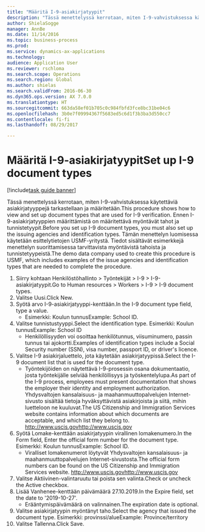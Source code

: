 ```yaml
--- 
title: "Määritä I-9-asiakirjatyypit"
description: "Tässä menettelyssä kerrotaan, miten I-9-vahvistuksessa käytettäviä asiakirjatyyppejä tarkastellaan ja määritetään."
author: ShielaSogge
manager: AnnBe
ms.date: 11/14/2016
ms.topic: business-process
ms.prod: 
ms.service: dynamics-ax-applications
ms.technology: 
audience: Application User
ms.reviewer: rschloma
ms.search.scope: Operations
ms.search.region: Global
ms.author: shielas
ms.search.validFrom: 2016-06-30
ms.dyn365.ops.version: AX 7.0.0
ms.translationtype: HT
ms.sourcegitcommit: 663da58ef01b705c0c984fbfd3fce8bc31be04c6
ms.openlocfilehash: 3b0e7f09994367f5683ed5c6d1f3b3ba3d550cc7
ms.contentlocale: fi-fi
ms.lasthandoff: 08/29/2017

---
```

# <a name="set-up-i-9-document-types"></a><span data-ttu-id="cdbbf-103">Määritä I-9-asiakirjatyypit</span><span class="sxs-lookup"><span data-stu-id="cdbbf-103">Set up I-9 document types</span></span>

[!include[task guide banner](../../../includes/task-guide-banner.md)]

<span data-ttu-id="cdbbf-104">Tässä menettelyssä kerrotaan, miten I-9-vahvistuksessa käytettäviä asiakirjatyyppejä tarkastellaan ja määritetään.</span><span class="sxs-lookup"><span data-stu-id="cdbbf-104">This procedure shows how to view and set up document types that are used for I-9 verification.</span></span> <span data-ttu-id="cdbbf-105">Ennen I-9-asiakirjatyyppien määrittämistä on määritettävä myöntävät tahot ja tunnistetyypit.</span><span class="sxs-lookup"><span data-stu-id="cdbbf-105">Before you set up I-9 document types, you must also set up the issuing agencies and identification types.</span></span> <span data-ttu-id="cdbbf-106">Tämän menettelyn luomisessa käytetään esittelytietojen USMF-yritystä. Tiedot sisältävät esimerkkejä menettelyn suorittamisessa tarvittavista myöntävistä tahoista ja tunnistetyypeistä.</span><span class="sxs-lookup"><span data-stu-id="cdbbf-106">The demo data company used to create this procedure is USMF, which includes examples of the issue agencies and identification types that are needed to complete the procedure.</span></span>

1. <span data-ttu-id="cdbbf-107">Siirry kohtaan Henkilöstöhallinto > Työntekijät > I-9 > I-9-asiakirjatyypit.</span><span class="sxs-lookup"><span data-stu-id="cdbbf-107">Go to Human resources > Workers > I-9 > I-9 document types.</span></span>
2. <span data-ttu-id="cdbbf-108">Valitse Uusi.</span><span class="sxs-lookup"><span data-stu-id="cdbbf-108">Click New.</span></span>
3. <span data-ttu-id="cdbbf-109">Syötä arvo I-9-asiakirjatyyppi-kenttään.</span><span class="sxs-lookup"><span data-stu-id="cdbbf-109">In the I-9 document type field, type a value.</span></span>
    * <span data-ttu-id="cdbbf-110">Esimerkki: Koulun tunnus</span><span class="sxs-lookup"><span data-stu-id="cdbbf-110">Example: School ID.</span></span>  
4. <span data-ttu-id="cdbbf-111">Valitse tunnistustyyppi.</span><span class="sxs-lookup"><span data-stu-id="cdbbf-111">Select the identification type.</span></span>  <span data-ttu-id="cdbbf-112">Esimerkki: Koulun tunnus</span><span class="sxs-lookup"><span data-stu-id="cdbbf-112">Example:  School ID</span></span>
    * <span data-ttu-id="cdbbf-113">Henkilöllisyyden voi osoittaa henkilötunnus, viisuminumero, passin tunnus tai ajokortti.</span><span class="sxs-lookup"><span data-stu-id="cdbbf-113">Examples of identification types include a Social Security number (SSN), visa number, passport ID, or driver's licence.</span></span>  
5. <span data-ttu-id="cdbbf-114">Valitse I-9 asiakirjaluettelo, jota käytetään asiakirjatyypissä.</span><span class="sxs-lookup"><span data-stu-id="cdbbf-114">Select the I-9 document list that is used for the document type.</span></span>
    * <span data-ttu-id="cdbbf-115">Työntekijöiden on näytettävä I-9-prosessin osana dokumentaatio, josta työntekijälle selviää henkilöllisyys ja työskentelylupa.</span><span class="sxs-lookup"><span data-stu-id="cdbbf-115">As part of the I-9 process, employees must present documentation that shows the employer their identity and employment authorization.</span></span> <span data-ttu-id="cdbbf-116">Yhdysvaltojen kansalaisuus- ja maahanmuuttopalvelujen Internet-sivusto sisältää tietoja hyväksyttävistä asiakirjoista ja siitä, mihin luetteloon ne kuuluvat.</span><span class="sxs-lookup"><span data-stu-id="cdbbf-116">The US Citizenship and Immigration Services website contains information about which documents are acceptable, and which list they belong to.</span></span>  <span data-ttu-id="cdbbf-117">http://www.uscis.gov</span><span class="sxs-lookup"><span data-stu-id="cdbbf-117">http://www.uscis.gov</span></span>  
6. <span data-ttu-id="cdbbf-118">Syötä Lomake-kenttään asiakirjatyypin virallinen lomakenumero.</span><span class="sxs-lookup"><span data-stu-id="cdbbf-118">In the Form field, Enter the official form number for the document type.</span></span> <span data-ttu-id="cdbbf-119">Esimerkki: Koulun tunnus</span><span class="sxs-lookup"><span data-stu-id="cdbbf-119">Example: School ID.</span></span>
    * <span data-ttu-id="cdbbf-120">Viralliset lomakenumerot löytyvät Yhdysvaltojen kansalaisuus- ja maahanmuuttopalvelujen Internet-sivustosta.</span><span class="sxs-lookup"><span data-stu-id="cdbbf-120">The official form numbers can be found on the US Citizenship and Immigration Services website.</span></span>  <span data-ttu-id="cdbbf-121">http://www.uscis.gov</span><span class="sxs-lookup"><span data-stu-id="cdbbf-121">http://www.uscis.gov</span></span>  
7. <span data-ttu-id="cdbbf-122">Valitse Aktiivinen-valintaruutu tai poista sen valinta.</span><span class="sxs-lookup"><span data-stu-id="cdbbf-122">Check or uncheck the Active checkbox.</span></span>
8. <span data-ttu-id="cdbbf-123">Lisää Vanhenee-kenttään päivämäärä 27.10.2019.</span><span class="sxs-lookup"><span data-stu-id="cdbbf-123">In the Expire field, set the date to '2019-10-27'.</span></span>
    * <span data-ttu-id="cdbbf-124">Erääntymispäivämäärä on valinnainen.</span><span class="sxs-lookup"><span data-stu-id="cdbbf-124">The expiration date is optional.</span></span>  
9. <span data-ttu-id="cdbbf-125">Valitse asiakirjatyypin myöntänyt taho.</span><span class="sxs-lookup"><span data-stu-id="cdbbf-125">Select the agency that issued the document type.</span></span> <span data-ttu-id="cdbbf-126">Esimerkki: provinssi/alue</span><span class="sxs-lookup"><span data-stu-id="cdbbf-126">Example: Province/territory</span></span>
10. <span data-ttu-id="cdbbf-127">Valitse Tallenna.</span><span class="sxs-lookup"><span data-stu-id="cdbbf-127">Click Save.</span></span>


